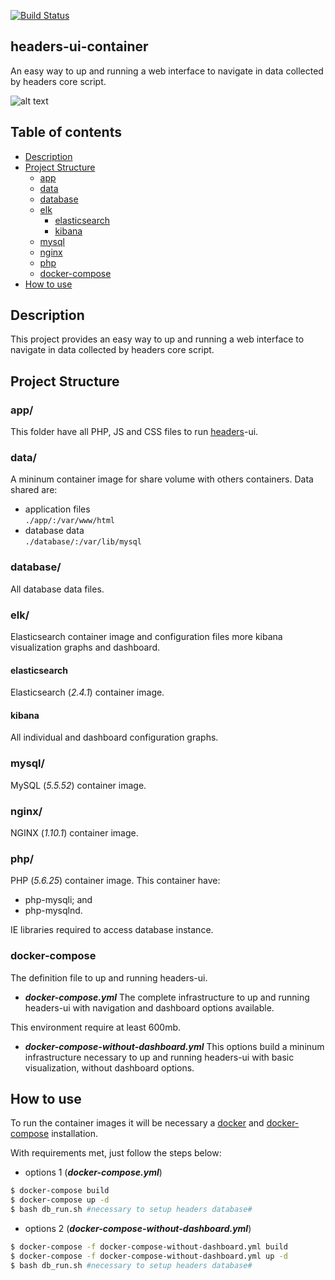 [![Build Status](https://travis-ci.org/amenezes/headers-ui-container.svg?branch=master)](https://travis-ci.org/amenezes/headers-ui-container)
## headers-ui-container
An easy way to up and running a web interface to navigate in data collected by headers core script.  

![alt text](https://github.com/oshp/headers/blob/master/docs/strict-transport-security.png)

## Table of contents
* [Description](#description)
* [Project Structure](#project-structure)  
  * [app](#app)  
  * [data](#data)  
  * [database](#database)  
  * [elk](#elk)
    * [elasticsearch](#elasticsearch)
    * [kibana](#kibana)
  * [mysql](#mysql)  
  * [nginx](#nginx)  
  * [php](#php)
  * [docker-compose](#docker-compose)
* [How to use](#how-to-use)

## Description  
This project provides an easy way to up and running a web interface to navigate in data collected by headers core script.

## Project Structure
### app/
This folder have all PHP, JS and CSS files to run [headers](https://github.com/oshp/headers)-ui.

### data/
A mininum container image for share volume with others containers. Data shared are:
- application files  
`./app/:/var/www/html`
- database data  
`./database/:/var/lib/mysql`

### database/
All database data files.

### elk/
Elasticsearch container image and configuration files more kibana visualization
graphs and dashboard.

#### elasticsearch
Elasticsearch (*2.4.1*) container image.

#### kibana
All individual and dashboard configuration graphs.

### mysql/
MySQL (*5.5.52*) container image.

### nginx/
NGINX (*1.10.1*) container image.

### php/
PHP (*5.6.25*) container image. This container have:
 - php-mysqli; and
 - php-mysqlnd.

IE libraries required to access database instance.

### docker-compose  
The definition file to up and running headers-ui.
 - **_docker-compose.yml_**
 The complete infrastructure to up and running headers-ui with navigation and
 dashboard options available.

 This environment require at least 600mb.  

 - **_docker-compose-without-dashboard.yml_**
This options build a mininum infrastructure necessary to up and running headers-ui
with basic visualization, without dashboard options.  

## How to use

To run the container images it will be necessary a [docker](https://docs.docker.com/engine/installation/) and [docker-compose](https://docs.docker.com/compose/install/) installation.  

With requirements met, just follow the steps below:

- options 1 (**_docker-compose.yml_**)
```bash
$ docker-compose build
$ docker-compose up -d
$ bash db_run.sh #necessary to setup headers database#
```

- options 2 (**_docker-compose-without-dashboard.yml_**)
```bash
$ docker-compose -f docker-compose-without-dashboard.yml build
$ docker-compose -f docker-compose-without-dashboard.yml up -d
$ bash db_run.sh #necessary to setup headers database#
```
